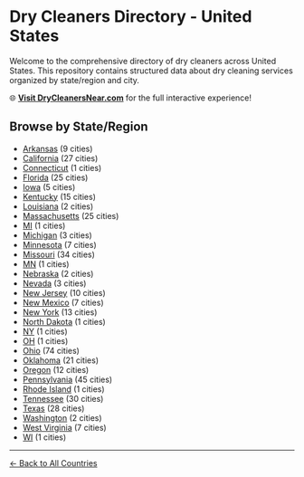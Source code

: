 # Dry Cleaners Directory - United States

Welcome to the comprehensive directory of dry cleaners across United States. This repository contains structured data about dry cleaning services organized by state/region and city.

🌐 **[Visit DryCleanersNear.com](https://drycleanersnear.com)** for the full interactive experience!

## Browse by State/Region

- [Arkansas](./arkansas/README.md) (9 cities)
- [California](./california/README.md) (27 cities)
- [Connecticut](./connecticut/README.md) (1 cities)
- [Florida](./florida/README.md) (25 cities)
- [Iowa](./iowa/README.md) (5 cities)
- [Kentucky](./kentucky/README.md) (15 cities)
- [Louisiana](./louisiana/README.md) (2 cities)
- [Massachusetts](./massachusetts/README.md) (25 cities)
- [MI](./mi/README.md) (1 cities)
- [Michigan](./michigan/README.md) (3 cities)
- [Minnesota](./minnesota/README.md) (7 cities)
- [Missouri](./missouri/README.md) (34 cities)
- [MN](./mn/README.md) (1 cities)
- [Nebraska](./nebraska/README.md) (2 cities)
- [Nevada](./nevada/README.md) (3 cities)
- [New Jersey](./new-jersey/README.md) (10 cities)
- [New Mexico](./new-mexico/README.md) (7 cities)
- [New York](./new-york/README.md) (13 cities)
- [North Dakota](./north-dakota/README.md) (1 cities)
- [NY](./ny/README.md) (1 cities)
- [OH](./oh/README.md) (1 cities)
- [Ohio](./ohio/README.md) (74 cities)
- [Oklahoma](./oklahoma/README.md) (21 cities)
- [Oregon](./oregon/README.md) (12 cities)
- [Pennsylvania](./pennsylvania/README.md) (45 cities)
- [Rhode Island](./rhode-island/README.md) (1 cities)
- [Tennessee](./tennessee/README.md) (30 cities)
- [Texas](./texas/README.md) (28 cities)
- [Washington](./washington/README.md) (2 cities)
- [West Virginia](./west-virginia/README.md) (7 cities)
- [WI](./wi/README.md) (1 cities)

---

[← Back to All Countries](../README.md)
